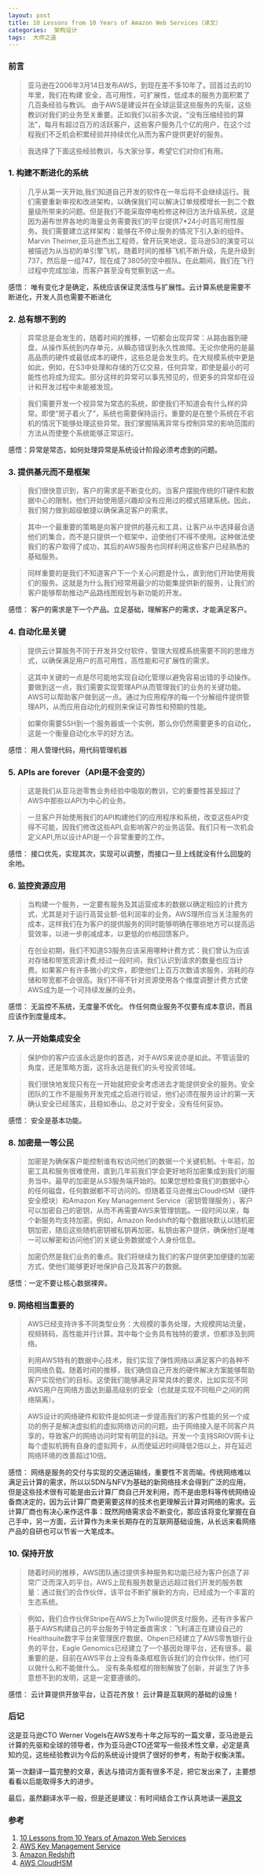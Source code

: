 ```yaml
---
layout: post
title: 10 Lessons from 10 Years of Amazon Web Services（译文）
categories:  架构设计
tags:  大师之道
---
```


### 前言

>亚马逊在2006年3月14日发布AWS，到现在差不多10年了。回首过去的10年里，我们在构建
安全，高可用性，可扩展性，低成本的服务方面积累了几百条经验与教训。
由于AWS是建设并在全球运营这些服务的先驱，这些教训对我们的业务至关重要。正如我们以前多次说，“没有压缩经验的算法”，每月有超过百万的活跃客户，这些客户服务几个亿的用户，在这个过程我们不乏机会积累经验并持续优化从而为客户提供更好的服务。 

>我选择了下面这些经验教训，与大家分享，希望它们对你们有用。

### 1. 构建不断进化的系统  

>几乎从第一天开始,我们知道自己开发的软件在一年后将不会继续运行。我们需要重新审视和改进架构，以确保我们可以解决订单规模增长一到二个数量级所带来的问题。但是我们不能采取停电检修这种旧方法升级系统，这是因为遍布世界各地的海量业务需要我们的平台提供7*24小时高可用性服务。我们需要建立这样架构：能够在不停止服务的情况下引入新的组件。Marvin Theimer,亚马逊杰出工程师，曾开玩笑地说，亚马逊S3的演变可以被描述为从当初的单引擎飞机，随着时间的推移飞机不断升级，先是升级到737，然后是一组747，现在成了3805的空中舰队。在此期间，我们在飞行过程中完成加油，而客户甚至没有觉察到这一点。

感悟：
唯有变化才是确定，系统应该保证灵活性与扩展性。云计算系统是需要不断进化，开发人员也需要不断进化


### 2. 总有想不到的

>异常总是会发生的，随着时间的推移，一切都会出现异常：从路由器到硬盘，从操作系统到内存单元，从瞬态错误到永久性故障。无论你使用的是最高品质的硬件或最低成本的硬件，这些总是会发生的。在大规模系统中更是如此，例如，在S3中处理和存储的万亿交易，任何异常，即使是最小的可能性也将成为现实。部分这样的异常可以事先预见的，但更多的异常却在设计和开发过程中未能被发现。

>我们需要开发一个视异常为常态的系统，即使我们不知道会有什么样的异常。即使“房子着火了”，系统也需要保持运行。重要的是在整个系统在不宕机的情况下能够处理这些异常。我们掌握隔离异常与控制异常的影响范围的方法从而使整个系统能够正常运行。

感悟：异常是常态，如何处理异常是系统设计阶段必须考虑到的问题。




### 3. 提供基元而不是框架

>我们很快意识到，客户的需求是不断变化的。当客户摆脱传统的IT硬件和数据中心的限制，他们开始使用感兴趣却没有应用过的模式搭建系统。因此，我们努力做到超级敏捷以确保满足客户的需求。

>其中一个最重要的策略是向客户提供的基元和工具，让客户从中选择最合适他们的集合，而不是只提供一个框架中，迫使他们不得不使用。这种做法使我们的客户取得了成功，其后的AWS服务也同样利用这些客户已经熟悉的基础服务。

>同样重要的是我们不知道客户下一个关心问题是什么，直到他们开始使用我们的服务。这就是为什么我们经常用最少的功能集提供新的服务，让我们的客户能够帮助推动产品路线图规划与新功能的开发。

感悟： 
客户的需求是下一个产品。立足基础，理解客户的需求，才能满足客户。


### 4. 自动化是关键 

>提供云计算服务不同于开发并交付软件，管理大规模系统需要不同的思维方式，以确保满足用户的高可用性，高性能和可扩展性的需求。

>这其中关键的一点是尽可能地实现自动化管理以避免容易出错的手动操作。要做到这一点，我们需要实现管理API从而管理我们的业务的关键功能。AWS可以帮助客户做到这一点。通过为应用程序的每一个分解组件提供管理API，从而应用自动化的规则来保证可靠性和预期的性能。

>如果你需要SSH到一个服务器或一个实例，那么你仍然需要更多的自动化，这是一个衡量自动化水平的好方法。

感悟：
用人管理代码，用代码管理机器


### 5. APIs are forever（API是不会变的）

>这是我们从亚马逊零售业务经验中吸取的教训，它的重要性甚至超过了AWS中那些以API为中心的业务。

>一旦客户开始使用我们的API构建他们的应用程序和系统，改变这些API变得不可能，因我们修改这些API,会影响客户的业务运营。我们只有一次机会定义API,所以设计API是一个非常重要的工作。

感悟：
接口优先，实现其次，实现可以调整，而接口一旦上线就没有什么回旋的余地。

### 6. 监控资源应用

>当构建一个服务，一定要有服务及其运营成本的数据以确定相应的计费方式，尤其是对于运行高营业额-低利润率的业务。AWS理所应当关注服务的成本，这样我们在为客户的提供服务的同时能够明确在哪些地方可以提高运营效率，以进一步削减成本，以更低的价格回馈客户。

>在创业初期，我们不知道S3服务应该采用哪种计费方式：我们曾认为应该对存储和带宽资源计费;经过一段时间，我们认识到请求的数量也应当计费。如果客户有许多微小的文件，即使他们上百万次数请求服务，消耗的存储和带宽都不会很高。我们不得不针对资源使用各个维度调整计费方式使AWS成为是一个可持续发展的业务。

感悟： 
无监控不系统，无度量不优化。
作任何商业服务不仅要有成本意识，而且应该作到度量成本。

### 7. 从一开始集成安全

>保护你的客户应该永远是你的首选，对于AWS来说亦是如此。不管运营的角度，还是策略方面，这将永远是我们的头号投资领域。

>我们很快地发现只有在一开始就把安全考虑进去才能提供安全的服务。安全团队的工作不是服务开发完成之后进行验证，他们必须在服务设计的第一天确认安全已经落实，且稳如泰山。总之对于安全，没有任何妥协。

感悟：
安全是基本功能。

### 8. 加密是一等公民 

>加密是为确保客户能控制谁有权访问他们的数据一个关键机制。十年前，加密工具和服务很难使用，直到几年前我们学会更好地将加密集成到我们的服务当中。最早的加密是从S3服务端开始的。如果您想检查我们的数据中心的任何磁盘，任何数据都不可访问的。但随着亚马逊推出CloudHSM（硬件安全模块）和Amazon Key Management Service（密钥管理服务），客户可以加密自己的密钥，从而不再需要AWS来管理钥匙。一段时间以来，每个新服务均支持加密。例如，Amazon Redshift的每个数据块默认以随机密钥加密，随后这些随机密钥被私钥再加密。私钥由客户提供，确保他们是唯一可以解密和访问他们的关键业务数据或个人身份信息。

>加密仍然是我们业务的重点。我们将继续为我们的客户提供更加便捷的加密方式，使他们能够更好地保护自己及其客户的数据。

感悟：一定不要让核心数据裸奔。

### 9. 网络相当重要的

>AWS已经支持许多不同类型业务：大规模的事务处理，大规模网站流量，视频转码，高性能并行计算。其中每个业务具有独特的要求，但都涉及到网络。

>利用AWS特有的数据中心技术，我们实现了弹性网络以满足客户的各种不同网络负载。随着时间的推移，我们确信自己开发的硬件解决方案能够帮助客户实现他们的目标。这使我们能够满足非常具体的要求，比如实现不同AWS用户在网络方面达到最高级别的安全（也就是实现不同租户之间的网络隔离）。

>AWS设计的网络硬件和软件是如何进一步提高我们的客户性能的另一个成功的例子是解决虚拟机的虚拟网络访问的问题。由于网络接入是不同客户共享的，导致客户的网络访问时常有明显的抖动。开发一个支持SRIOV网卡让每个虚拟机拥有自身的虚拟网卡，从而使延迟时间降低2倍以上，并在延迟网络环境的改善超过10倍。

感悟：
网络是服务的交付与实现的交通运输线，重要性不言而喻。传统网络难以满足云计算的需求，所以以SDN与NFV为基础的新网络技术会得到广泛的应用，但是这些技术很有可能是由云计算厂商自己开发利用，而不是由思科等传统网络设备商决定的，因为云计算厂商更需要这样的技术也更理解云计算对网络的需求。云计算厂商也有决心来作这件事：既然网络需求会不断变化，那应该将变化掌握在自己手中，另一方面，云计算作为未来长期存在的互联网基础设施，从长远来看网络产品的自研也可以节省一大笔成本。



### 10. 保持开放

>随着时间的推移，AWS团队通过提供多种服务和功能已经为客户创造了非常广泛而深入的平台。AWS上现有服务数量远远超过我们开发的服务数量：通过我们的合作伙伴，该平台不断扩展新的方向，已经成为一个丰富的生态系统。

>例如，我们合作伙伴Stripe在AWS上为Twilio提供支付服务。还有许多客户基于AWS构建自己的平台服务于特定垂直需求：飞利浦正在建设自己的Healthsuite数字平台来管理医疗数据，Ohpen已经建立了AWS零售银行业务的平台，Eagle Genomics已经建立了一个基因处理平台，还有很多。最重要的是，目前在AWS平台上没有条条框框告诉我们的合作伙伴，他们可以做什么和不能做什么。 
>没有条条框框的限制解放了创新，并诞生了许多意想不到的发明，这是一定要遵循的。 

感悟：
云计算提供开放平台，让百花齐放！
云计算是互联网的基础的设施！



### 后记 

这是亚马逊CTO Werner Vogels在AWS发布十年之际写的一篇文章，亚马逊是云计算的先驱和全球的领导者，作为亚马逊CTO还常写一些技术性文章，必定是真知灼见，这些经验教训为今后的系统设计提供了很好的参考，有助于权衡决策。

第一次翻译一篇完整的文章，表达与措词方面有很多不足，把它发出来了，主要想看看以后能取得多大的进步。

最后，虽然翻译水平一般，但是还是建议：有时间结合工作认真地读一遍[原文](http://www.allthingsdistributed.com/2016/03/10-lessons-from-10-years-of-aws.html)


### 参考 
1. [10 Lessons from 10 Years of Amazon Web Services](http://www.allthingsdistributed.com/2016/03/10-lessons-from-10-years-of-aws.html)
2. [AWS Key Management Service](http://aws.amazon.com/cn/kms/)
3. [Amazon Redshift](http://aws.amazon.com/cn/redshift/)
4. [AWS CloudHSM](http://aws.amazon.com/cn/cloudhsm/)




